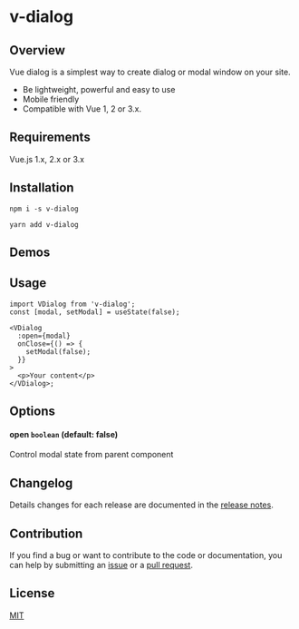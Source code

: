 # v-dialog

## Overview

Vue dialog is a simplest way to create dialog or modal window on your site.

- Be lightweight, powerful and easy to use
- Mobile friendly
- Compatible with Vue 1, 2 or 3.x.

## Requirements
Vue.js 1.x, 2.x or 3.x


## Installation

```
npm i -s v-dialog
```

<p></p>

```
yarn add v-dialog
```

## Demos

## Usage

```vue
import VDialog from 'v-dialog';
const [modal, setModal] = useState(false);

<VDialog
  :open={modal}
  onClose={() => {
    setModal(false);
  }}
>
  <p>Your content</p>
</VDialog>;
```


## Options

#### open `boolean` (default: false)

Control modal state from parent component


## Changelog

Details changes for each release are documented in the [release notes](https://github.com/HunterJS-bit/V-dialog/releases).

## Contribution

If you find a bug or want to contribute to the code or documentation, you can help by submitting an [issue](https://github.com/HunterJS-bit/V-dialog//issues) or a [pull request](https://github.com/HunterJS-bit/V-dialog/pulls).

## License

[MIT](http://opensource.org/licenses/MIT)